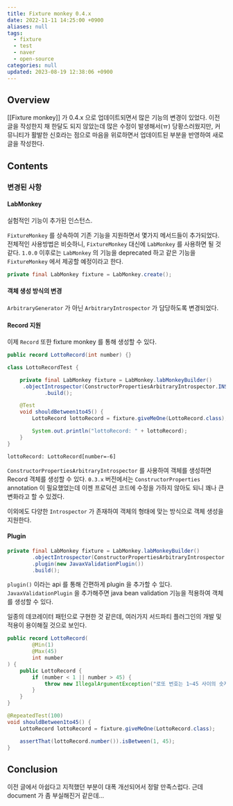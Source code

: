 ```yaml
---
title: Fixture monkey 0.4.x
date: 2022-11-11 14:25:00 +0900
aliases: null
tags:
  - fixture
  - test
  - naver
  - open-source
categories: null
updated: 2023-08-19 12:38:06 +0900
---
```


## Overview

[[Fixture monkey]] 가 0.4.x 으로 업데이트되면서 많은 기능의 변경이 있었다. 이전 글을 작성한지 채 한달도 되지 않았는데 많은 수정이 발생해서(ㅠ) 당황스러웠지만, 커뮤니티가 활발한 신호라는 점으로 마음을 위로하면서 업데이트된 부분을 반영하여 새로 글을 작성한다.

## Contents
 
### 변경된 사항

#### LabMonkey

실험적인 기능이 추가된 인스턴스.

`FixtureMonkey` 를 상속하여 기존 기능을 지원하면서 몇가지 메서드들이 추가되었다. 전체적인 사용방법은 비슷하니, `FixtureMonkey` 대신에 `LabMonkey` 를 사용하면 될 것 같다. `1.0.0` 이후로는 `LabMonkey` 의 기능을 deprecated 하고 같은 기능을 `FixtureMonkey` 에서 제공할 예정이라고 한다.

```java
private final LabMonkey fixture = LabMonkey.create();
```

#### 객체 생성 방식의 변경

`ArbitraryGenerator` 가 아닌 `ArbitraryIntrospector` 가 담당하도록 변경되었다.

#### Record 지원

이제 `Record` 또한 fixture monkey 를 통해 생성할 수 있다.

```java
public record LottoRecord(int number) {} 
```

```java
class LottoRecordTest {

    private final LabMonkey fixture = LabMonkey.labMonkeyBuilder()
     .objectIntrospector(ConstructorPropertiesArbitraryIntrospector.INSTANCE)
            .build();

    @Test
    void shouldBetween1to45() {
        LottoRecord lottoRecord = fixture.giveMeOne(LottoRecord.class);

        System.out.println("lottoRecord: " + lottoRecord);
    }
} 
```

```console
lottoRecord: LottoRecord[number=-6]
```

`ConstructorPropertiesArbitraryIntrospector` 를 사용하여 객체를 생성하면 Record 객체를 생성할 수 있다. `0.3.x` 버전에서는 `ConstructorProperties` annotation 이 필요했었는데 이젠 프로덕션 코드에 수정을 가하지 않아도 되니 꽤나 큰 변화라고 할 수 있겠다.

이외에도 다양한 `Introspector` 가 존재하여 객체의 형태에 맞는 방식으로 객체 생성을 지원한다.

#### Plugin

```java
private final LabMonkey fixture = LabMonkey.labMonkeyBuilder()
		.objectIntrospector(ConstructorPropertiesArbitraryIntrospector.INSTANCE)
		.plugin(new JavaxValidationPlugin())
		.build(); 
```

`plugin()` 이라는 api 를 통해 간편하게 plugin 을 추가할 수 있다. `JavaxValidationPlugin` 을 추가해주면 java bean validation 기능을 적용하여 객체를 생성할 수 있다.

일종의 데코레이터 패턴으로 구현한 것 같은데, 여러가지 서드파티 플러그인의 개발 및 적용이 용이해질 것으로 보인다.

```java
public record LottoRecord(
        @Min(1)
        @Max(45)
        int number
) {
    public LottoRecord {
        if (number < 1 || number > 45) {
            throw new IllegalArgumentException("로또 번호는 1~45 사이의 숫자여야 합니다.");
        }
    }
} 
```

```java
@RepeatedTest(100)
void shouldBetween1to45() {
	LottoRecord lottoRecord = fixture.giveMeOne(LottoRecord.class);

	assertThat(lottoRecord.number()).isBetween(1, 45);
} 
```

## Conclusion

이전 글에서 아쉽다고 지적했던 부분이 대폭 개선되어서 정말 만족스럽다. 근데 document 가 좀 부실해진거 같은데...
